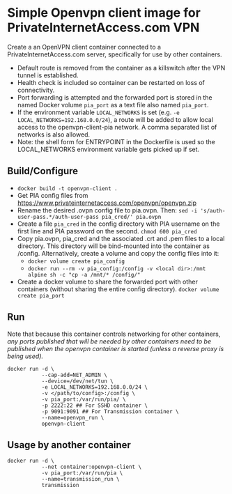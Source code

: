 # Simple Openvpn client image for PrivateInternetAccess.com VPN

Create a an OpenVPN client container connected to a PrivateInternetAccess.com
server, specifically for use by other containers.

* Default route is removed from the container as a killswitch after the VPN
  tunnel is established.
* Health check is included so container can be restarted on loss of connectivity.
* Port forwarding is attempted and the forwarded port is stored in the named
  Docker volume `pia_port` as a text file also named `pia_port`.
* If the environment variable `LOCAL_NETWORKS` is set (e.g. `-e
  LOCAL_NETWORKS=192.168.0.0/24`), a route will be added to allow local access
  to the openvpn-client-pia network.  A comma separated list of networks is also
  allowed.
* Note: the shell form for ENTRYPOINT in the Dockerfile is used so the
  LOCAL_NETWORKS environment variable gets picked up if set.

## Build/Configure

* `docker build -t openvpn-client .`
* Get PIA config files from https://www.privateinternetaccess.com/openvpn/openvpn.zip
* Rename the desired .ovpn config file to pia.ovpn. Then:
    `sed -i 's/auth-user-pass.*/auth-user-pass pia_cred/' pia.ovpn`
* Create a file `pia_cred` in the config directory with PIA username on the
  first line and PIA password on the second. `chmod 600 pia_cred`
* Copy pia.ovpn, pia_cred and the associated .crt and .pem files to a local
  directory. This directory will be bind-mounted into the container as /config.
  Alternatively, create a volume and copy the config files into it:
    - `docker volume create pia_config`
    - `docker run --rm -v pia_config:/config -v <local dir>:/mnt alpine sh -c "cp -a /mnt/* /config/"`
* Create a docker volume to share the forwarded port with other containers
  (without sharing the entire config directory). `docker volume create pia_port`
 
## Run

Note that because this container controls networking for other containers, _any
ports published that will be needed by other containers need to be published
when the openvpn container is started (unless a reverse proxy is being used)._

    docker run -d \
               --cap-add=NET_ADMIN \
               --device=/dev/net/tun \
               -e LOCAL_NETWORKS=192.168.0.0/24 \
               -v </path/to/config>:/config \
               -v pia_port:/var/run/pia/ \
               -p 2222:22 ## For SSHD container \
               -p 9091:9091 ## For Transmission container \
               --name=openvpn_run \
               openvpn-client

## Usage by another container

    docker run -d \
               --net container:openvpn-client \
               -v pia_port:/var/run/pia \
               --name=transmission_run \
               transmission
